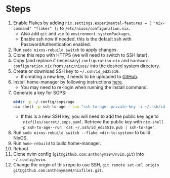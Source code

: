 # Steps

1. Enable Flakes by adding `nix.settings.experimental-features = [ "nix-command" "flakes" ];` to `/etc/nixos/configuration.nix`.
    - Also add `git` and `vim` to `environment.systemPackages`.
    - Enable ssh now if needed, this is the default ssh with PasswordAuthentication enabled.
1. Run `sudo nixos-rebuild switch` to apply changes.
1. Clone this repo with HTTPS (we will need to switch to SSH later).
1. Copy (and replace if necessary) `configuration.nix` and `hardware-configuration.nix` from `/etc/nixos/` into the desired system directory.
1. Create or download SSH key to `~/.ssh/id_ed25519`.
    - If creating a new key, it needs to be uploaded to [GitHub](https://github.com/settings/keys).
1. Install home-manager by following instructions [here](https://nix-community.github.io/home-manager/index.xhtml#sec-install-standalone).
    - You may need to re-login when running the install command.
1. Generate a key for SOPS:
    ```bash
    mkdir -p ~/.config/sops/age
    nix-shell -p ssh-to-age --run "ssh-to-age -private-key -i ~/.ssh/id_ed25519 > ~/.config/sops/age/keys.txt"
    ```
    - If this is a new SSH key, you will need to add the public key age to `.nixfiles/secret/.sops.yaml`. Retrieve the public key with `nix-shell -p ssh-to-age--run 'cat ~/.ssh/id_ed25519.pub | ssh-to-age'`.
1. Run `sudo nixos-rebuild switch --flake <dir-to-system>` to build NixOS.
1. Run `home-rebuild` to build home-manager.
1. Reboot.
1. Clone nvim config (`git@github.com:anthonyma94/nvim.git`) into `~/.config/nvim`.
1. Change the origin of this repo to use SSH, `git remote set-url origin git@github.com:anthonyma94/nixfiles.git`.

